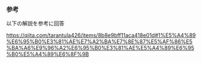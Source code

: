### 参考
以下の解説を参考に回答

https://qiita.com/tarantula426/items/8b8e9bff11aca418e01d#1%E5%A4%89%E6%95%B0%E3%81%AE%E7%A2%BA%E7%8E%87%E5%AF%86%E5%BA%A6%E9%96%A2%E6%95%B0%E3%81%AE%E5%A4%89%E6%95%B0%E5%A4%89%E6%8F%9B